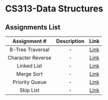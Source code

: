 # CS313-Data Structures

## Assignments List

| Assignment # | Description | Link | 
|:------------:|:-----------:|:----:|
|B-Tree Traversal|-|[Link](./BTTraversal/)|
|Character Reverse|-|[Link](./CharReverse/)|
|Linked List|-|[Link](./LinkedList/)|
|Merge Sort|-|[Link](./MergeSort/)|
|Priority Queue|-|[Link](./PriorityQueue/)|
|Skip List|-|[Link](./SkipList/)|
